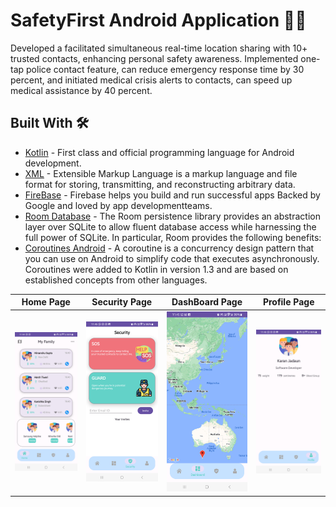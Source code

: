 # SafetyFirst Android Application 🧑‍⚕️
Developed a facilitated simultaneous real-time location sharing with 10+ trusted contacts, enhancing personal safety awareness. Implemented one-tap police contact feature, can reduce emergency response time by 30 percent, and initiated medical crisis alerts to contacts, can speed up medical assistance by 40 percent.

## Built With 🛠

- [Kotlin](https://kotlinlang.org/) - First class and official programming language for Android development.
- [XML](https://www.xml.com/) - Extensible Markup Language is a markup language and file format for storing, transmitting, and reconstructing arbitrary data.
- [FireBase](https://firebase.google.com/) - Firebase helps you build and run successful apps Backed by Google and loved by    app developmentteams.
- [Room Database](https://developer.android.com/training/data-storage/room) - The Room persistence library provides an abstraction layer over SQLite to allow fluent database access while harnessing the full power of SQLite. In particular, Room provides the following benefits:
- [Coroutines Android](https://developer.android.com/kotlin/coroutines) - A coroutine is a concurrency design pattern that you can use on Android to simplify code that executes asynchronously. Coroutines were added to Kotlin in version 1.3 and are based on established concepts from other languages.

Home Page | Security Page | DashBoard Page | Profile Page
--- | --- | --- | --- | 
![](https://github.com/KaranJadaun/SafetyFirst/blob/master/SafetyFirstHome.png) | ![](https://github.com/KaranJadaun/SafetyFirst/blob/master/SafetyFirstSecurity.png) | ![](https://github.com/KaranJadaun/SafetyFirst/blob/master/SafetyFirstDashBoard.png) | ![](https://github.com/KaranJadaun/SafetyFirst/blob/master/SafetyFirstProfile.png)  
